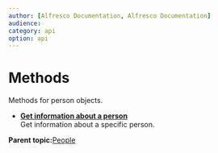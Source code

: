 ```yaml
---
author: [Alfresco Documentation, Alfresco Documentation]
audience: 
category: api
option: api
---
```


# Methods

Methods for person objects.

-   **[Get information about a person](../../../pra/1/concepts/pra-people-get-person.md)**  
Get information about a specific person.

**Parent topic:**[People](../../../pra/1/concepts/pra-people.md)

